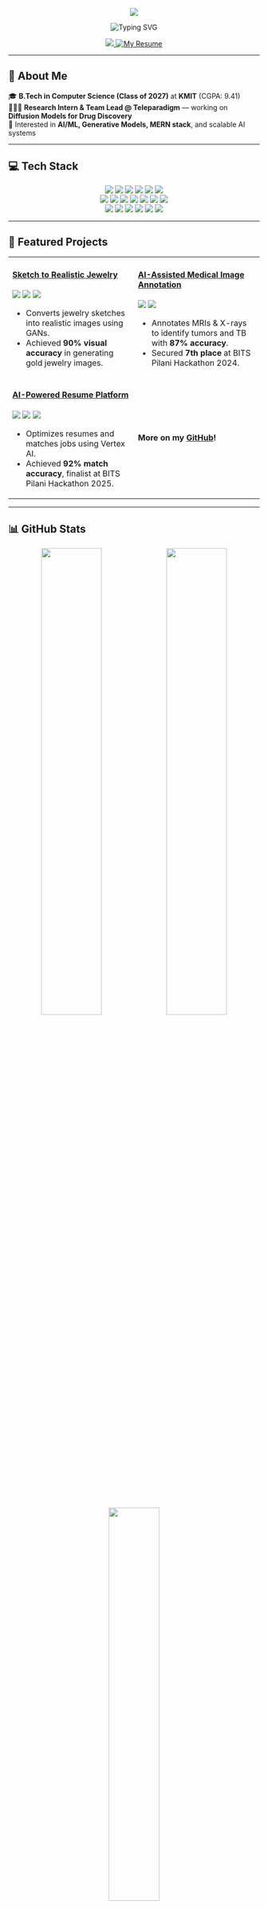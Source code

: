<!-- Header -->
<p align="center">
<img src="https://capsule-render.vercel.app/api?type=waving&color=gradient&height=200&section=header&text=Hi%20there!%20I'm%20Varshith%20Reddy%20🚀&fontSize=38&fontColor=ffffff" />
</p>

<!-- Typing Effect -->
<p align="center">
<img src="https://readme-typing-svg.demolab.com?font=Fira+Code&size=24&pause=1000&color=00E8FC&center=true&vCenter=true&width=800&lines=Research+Intern+@+Teleparadigm+|+AI+%26+ML+Developer;BITS+Pilani+Hackathon+Finalist;B.Tech+CSE+'27+@+KMIT" alt="Typing SVG" />
</p>


<!-- Social Links -->
<div align="center">
<a href="https://www.linkedin.com/in/kvarshithreddy2711/">
<img src="https://img.shields.io/badge/LinkedIn-0077B5?style=for-the-badge&logo=linkedin&logoColor=white" />
</a>
<a href="https://drive.google.com/file/d/1ob7IQyhQKFwQ2cvouauArSebivXx9TNK/view?usp=sharing" target="_blank">
<img src="https://img.shields.io/badge/My%20Resume-FF0000?style=for-the-badge&logo=googledrive&logoColor=white" alt="My Resume"/>
</a>
</div>

---

## 💫 About Me  
🎓 **B.Tech in Computer Science (Class of 2027)** at **KMIT** (CGPA: 9.41)  
👨🏻‍💻 **Research Intern & Team Lead @ Teleparadigm** — working on **Diffusion Models for Drug Discovery**  
🧠 Interested in **AI/ML, Generative Models, MERN stack**, and scalable AI systems  

---

## 💻 Tech Stack  
<div align="center">

<img src="https://img.shields.io/badge/Python-3670A0?style=flat&logo=python&logoColor=ffdd54" />
<img src="https://img.shields.io/badge/Java-ED8B00?style=flat&logo=openjdk&logoColor=white" />
<img src="https://img.shields.io/badge/C++-00599C?style=flat&logo=c%2B%2B&logoColor=white" />
<img src="https://img.shields.io/badge/JavaScript-F7DF1E?style=flat&logo=javascript&logoColor=black" />
<img src="https://img.shields.io/badge/HTML5-E34F26?style=flat&logo=html5&logoColor=white" />
<img src="https://img.shields.io/badge/CSS3-1572B6?style=flat&logo=css3&logoColor=white" />
<br/>
<img src="https://img.shields.io/badge/TensorFlow-FF6F00?style=flat&logo=tensorflow&logoColor=white" />
<img src="https://img.shields.io/badge/PyTorch-EE4C2C?style=flat&logo=pytorch&logoColor=white" />
<img src="https://img.shields.io/badge/React-61DAFB?style=flat&logo=react&logoColor=black" />
<img src="https://img.shields.io/badge/Node.js-43853D?style=flat&logo=node.js&logoColor=white" />
<img src="https://img.shields.io/badge/Express.js-000000?style=flat&logo=express&logoColor=white" />
<img src="https://img.shields.io/badge/Flask-000000?style=flat&logo=flask&logoColor=white" />
<img src="https://img.shields.io/badge/FastAPI-009688?style=flat&logo=fastapi&logoColor=white" />
<br/>
<img src="https://img.shields.io/badge/MongoDB-47A248?style=flat&logo=mongodb&logoColor=white" />
<img src="https://img.shields.io/badge/MySQL-00000F?style=flat&logo=mysql&logoColor=white" />
<img src="https://img.shields.io/badge/SQLite-07405E?style=flat&logo=sqlite&logoColor=white" />
<img src="https://img.shields.io/badge/Docker-2496ED?style=flat&logo=docker&logoColor=white" />
<img src="https://img.shields.io/badge/Git-F05033?style=flat&logo=git&logoColor=white" />
<img src="https://img.shields.io/badge/GitHub-181717?style=flat&logo=github&logoColor=white" />

</div>

---

## 🚀 Featured Projects  
<table>
<tr>
<td width="50%">
<h4><a href="https://github.com/Varshith271105/sketch-to-jewelry">Sketch to Realistic Jewelry</a></h4>
<p>
<img src="https://img.shields.io/badge/React-61DAFB?style=flat&logo=react&logoColor=black" />
<img src="https://img.shields.io/badge/Flask-000000?style=flat&logo=flask&logoColor=white" />
<img src="https://img.shields.io/badge/TensorFlow-FF6F00?style=flat&logo=tensorflow&logoColor=white" />
</p>
<ul>
<li>Converts jewelry sketches into realistic images using GANs.</li>
<li>Achieved <b>90% visual accuracy</b> in generating gold jewelry images.</li>
</ul>
</td>
<td width="50%">
<h4><a href="https://github.com/Varshith271105/medical-annotation">AI-Assisted Medical Image Annotation</a></h4>
<p>
<img src="https://img.shields.io/badge/Python-3670A0?style=flat&logo=python&logoColor=ffdd54" />
<img src="https://img.shields.io/badge/TensorFlow-FF6F00?style=flat&logo=tensorflow&logoColor=white" />
</p>
<ul>
<li>Annotates MRIs & X-rays to identify tumors and TB with <b>87% accuracy</b>.</li>
<li>Secured <b>7th place</b> at BITS Pilani Hackathon 2024.</li>
</ul>
</td>
</tr>
<tr>
<td width="50%">
<h4><a href="https://github.com/Varshith271105/resume-enhancement">AI-Powered Resume Platform</a></h4>
<p>
<img src="https://img.shields.io/badge/FastAPI-009688?style=flat&logo=fastapi&logoColor=white" />
<img src="https://img.shields.io/badge/Google%20Vertex%20AI-4285F4?style=flat&logo=googlecloud&logoColor=white" />
<img src="https://img.shields.io/badge/MERN_Stack-023430?style=flat&logo=mongodb&logoColor=white" />
</p>
<ul>
<li>Optimizes resumes and matches jobs using Vertex AI.</li>
<li>Achieved <b>92% match accuracy</b>, finalist at BITS Pilani Hackathon 2025.</li>
</ul>
</td>
<td width="50%">
<h4>More on my <a href="https://github.com/Varshith271105?tab=repositories">GitHub</a>!</h4>
</td>
</tr>
</table>

---

## 📊 GitHub Stats  
<p align="center">
<img src="https://github-readme-stats.vercel.app/api?username=Varshith271105&show_icons=true&theme=radical" width="49%" />
<img src="https://github-readme-streak-stats.herokuapp.com/?user=Varshith271105&theme=radical" width="49%" />
</p>
<p align="center">
<img src="https://github-readme-stats.vercel.app/api/top-langs/?username=Varshith271105&layout=compact&theme=radical" width="45%" />
</p>

---

## ✅ Dev Quote  
<p align="center">
<img src="https://img.shields.io/badge/%22Talk%20is%20cheap.%20Show%20me%20the%20code.%22-%20Linus%20Torvalds-orange?style=for-the-badge&logo=github" />
</p>
